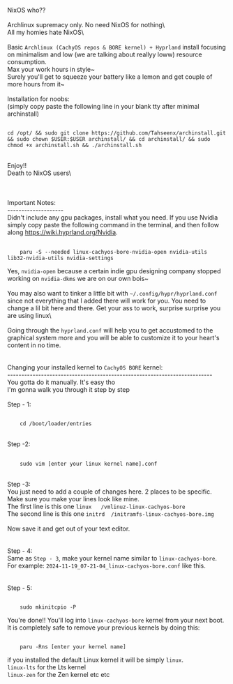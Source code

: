 NixOS who??
<br/>
<br/>Archlinux supremacy only. No need NixOS for nothing\\
<br/>All my homies hate NixOS\\
<br/>
<br/>Basic `Archlinux (CachyOS repos & BORE kernel) + Hyprland` install focusing on minimalism and low (we are talking about reallyy loww) resource consumption. <br/>Max your work hours in style~
<br/>Surely you'll get to squeeze your battery like a lemon and get couple of more hours from it~
<br/>
<br/>Installation for noobs:
<br/>(simply copy paste the following line in your blank tty after minimal archinstall)

##
    cd /opt/ && sudo git clone https://github.com/Tahseenx/archinstall.git && sudo chown $USER:$USER archinstall/ && cd archinstall/ && sudo chmod +x archinstall.sh && ./archinstall.sh


<br/>Enjoy!!
<br/>Death to NixOS users\\
<br/>
<br/>
<br/>
<br/>Important Notes:
<br/>--------------------
<br/>Didn't include any gpu packages, install what you need. If you use Nvidia simply copy paste the following command in the terminal, and then follow along https://wiki.hyprland.org/Nvidia.
##
        paru -S --needed linux-cachyos-bore-nvidia-open nvidia-utils lib32-nvidia-utils nvidia-settings
Yes, `nvidia-open` because a certain indie gpu designing company stopped working on `nvidia-dkms` we are on our own bois~
<br/>
<br/>You may also want to tinker a little bit with `~/.config/hypr/hyprland.conf` since not everything that I added there will work for you. You need to change a lil bit here and there. Get your ass to work, surprise surprise you are using linux\\
<br/>
<br/>Going through the `hyprland.conf` will help you to get accustomed to the graphical system more and you will be able to customize it to your heart's content in no time.
<br/>
<br/>
<br/>Changing your installed kernel to `CachyOS BORE` kernel:
<br/>-------------------------------------------------------------------------
<br/>You gotta do it manually. It's easy tho
<br/>I'm gonna walk you through it step by step
<br/>
<br/>Step - 1:
##
        cd /boot/loader/entries
<br/>Step -2:
##
        sudo vim [enter your linux kernel name].conf
<br/>Step -3:
<br/>You just need to add a couple of changes here. 2 places to be specific. Make sure you make your lines look like mine.
<br/>The first line is this one `linux   /vmlinuz-linux-cachyos-bore`
<br/>The second line is this one `initrd  /initramfs-linux-cachyos-bore.img`
<br/>
<br/>Now save it and get out of your text editor.
<br/>
<br/>
<br/>Step - 4:
<br/>Same as `Step - 3`, make your kernel name similar to `linux-cachyos-bore`.
<br/>For example: `2024-11-19_07-21-04_linux-cachyos-bore.conf` like this.
<br/>
<br/>
<br/>Step - 5:
##
        sudo mkinitcpio -P
You're done!! You'll log into `linux-cachyos-bore` kernel from your next boot. It is completely safe to remove your previous kernels by doing this:
##
        paru -Rns [enter your kernel name]
if you installed the default Linux kernel it will be simply `linux`.
<br/>`linux-lts` for the Lts kernel
<br/>`linux-zen` for the Zen kernel etc etc
